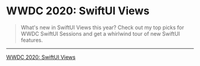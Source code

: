 # WWDC 2020: SwiftUI Views

> What's new in SwiftUI Views this year? Check out my top picks for WWDC SwiftUI Sessions and get a whirlwind tour of new SwiftUI features.

---

[WWDC 2020: SwiftUI Views](https://www.raywenderlich.com/11417988-wwdc-2020-swiftui-views)
